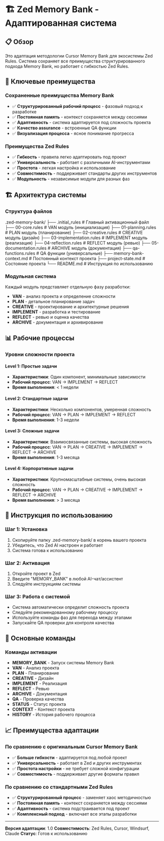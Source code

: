# 🏗️ Zed Memory Bank - Адаптированная система

## 📋 Обзор
Это адаптация методологии Cursor Memory Bank для экосистемы Zed Rules. Система сохраняет все преимущества структурированного подхода Memory Bank, но работает с гибкостью Zed Rules.

## 🎯 Ключевые преимущества

### Сохраненные преимущества Memory Bank
- ✅ **Структурированный рабочий процесс** - фазовый подход к разработке
- ✅ **Постоянная память** - контекст сохраняется между сессиями
- ✅ **Адаптивность** - система адаптируется под сложность проекта
- ✅ **Качество assurance** - встроенные QA функции
- ✅ **Визуализация процесса** - ясное понимание прогресса

### Преимущества Zed Rules
- ✅ **Гибкость** - правила легко адаптировать под проект
- ✅ **Универсальность** - работает с различными AI-инструментами
- ✅ **Простота** - легкая настройка и использование
- ✅ **Совместимость** - поддерживает стандарты других инструментов
- ✅ **Модульность** - независимые модули для разных фаз

## 🏗️ Архитектура системы

### Структура файлов
.zed-memory-bank/
├── .initial_rules                    # Главный активационный файл
├── 00-core.rules             # VAN модуль (инициализация)
├── 01-planning.rules         # PLAN модуль (планирование)
├── 02-creative.rules         # CREATIVE модуль (дизайн)
├── 03-implementation.rules    # IMPLEMENT модуль (реализация)
├── 04-reflection.rules       # REFLECT модуль (ревью)
├── 05-documentation.rules     # ARCHIVE модуль (документация)
├── qa-functions.rules         # QA функции (универсальные)
├── memory-bank-context.md    # Постоянный контекст проекта
├── project-state.md           # Состояние проекта
└── README.md                  # Инструкция по использованию

### Модульная система
Каждый модуль представляет отдельную фазу разработки:
- **VAN** - анализ проекта и определение сложности
- **PLAN** - детальное планирование задач
- **CREATIVE** - проектирование и архитектурные решения
- **IMPLEMENT** - разработка и тестирование
- **REFLECT** - ревью и оценка качества
- **ARCHIVE** - документация и архивирование

## 📊 Рабочие процессы

### Уровни сложности проекта

#### Level 1: Простые задачи
- **Характеристики**: Один компонент, минимальные зависимости
- **Рабочий процесс**: VAN → IMPLEMENT → REFLECT
- **Время выполнения**: < 1 недели

#### Level 2: Стандартные задачи
- **Характеристики**: Несколько компонентов, умеренная сложность
- **Рабочий процесс**: VAN → PLAN → IMPLEMENT → REFLECT
- **Время выполнения**: 1-3 недели

#### Level 3: Сложные задачи
- **Характеристики**: Взаимосвязанные системы, высокая сложность
- **Рабочий процесс**: VAN → PLAN → CREATIVE → IMPLEMENT → REFLECT → ARCHIVE
- **Время выполнения**: 1-3 месяца

#### Level 4: Корпоративные задачи
- **Характеристики**: Крупномасштабные системы, очень высокая сложность
- **Рабочий процесс**: VAN → PLAN → CREATIVE → IMPLEMENT → REFLECT → ARCHIVE
- **Время выполнения**: > 3 месяца

## 🚀 Инструкция по использованию

### Шаг 1: Установка
1. Скопируйте папку .zed-memory-bank/ в корень вашего проекта
2. Убедитесь, что Zed AI настроен и работает
3. Система готова к использованию

### Шаг 2: Активация
1. Откройте проект в Zed
2. Введите "MEMORY_BANK" в любой AI-чат/ассистент
3. Следуйте инструкциям системы

### Шаг 3: Работа с системой
- Система автоматически определит сложность проекта
- Следуйте рекомендованному рабочему процессу
- Используйте команды фаз для перехода между этапами
- Запускайте QA проверки для контроля качества

## 🔧 Основные команды

### Команды активации
- **MEMORY_BANK** - Запуск системы Memory Bank
- **VAN** - Анализ проекта
- **PLAN** - Планирование
- **CREATIVE** - Дизайн
- **IMPLEMENT** - Реализация
- **REFLECT** - Ревью
- **ARCHIVE** - Документация
- **QA** - Проверка качества
- **STATUS** - Статус проекта
- **CONTEXT** - Контекст проекта
- **HISTORY** - История рабочего процесса

## 📈 Преимущества адаптации

### По сравнению с оригинальным Cursor Memory Bank
- ✅ **Больше гибкости** - адаптируется под любой проект
- ✅ **Универсальность** - работает в Zed и других инструментах
- ✅ **Простота настройки** - не требует сложной конфигурации
- ✅ **Совместимость** - поддерживает другие форматы правил

### По сравнению со стандартными Zed Rules
- ✅ **Структурированный процесс** - заменяет хаос методичностью
- ✅ **Постоянная память** - контекст сохраняется между сессиями
- ✅ **Адаптивность** - система подстраивается под проект
- ✅ **Комплексный подход** - включает все этапы разработки

---

**Версия адаптации**: 1.0
**Совместимость**: Zed Rules, Cursor, Windsurf, Claude
**Статус**: Готов к использованию
